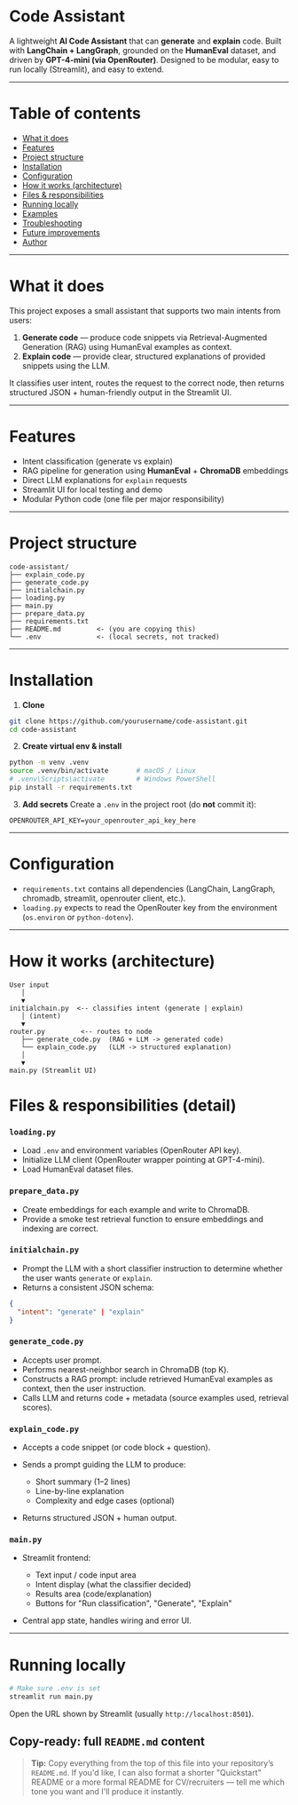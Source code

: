 # Code Assistant
A lightweight **AI Code Assistant** that can **generate** and **explain** code.
Built with **LangChain + LangGraph**, grounded on the **HumanEval** dataset, and driven by **GPT-4-mini (via OpenRouter)**. 
Designed to be modular, easy to run locally (Streamlit), and easy to extend.

---

# Table of contents

* [What it does](#what-it-does)
* [Features](#features)
* [Project structure](#project-structure)
* [Installation](#installation)
* [Configuration](#configuration)
* [How it works (architecture)](#how-it-works-architecture)
* [Files & responsibilities](#files--responsibilities)
* [Running locally](#running-locally)
* [Examples](#examples)
* [Troubleshooting](#troubleshooting)
* [Future improvements](#future-improvements)
* [Author](#author)

---

# What it does

This project exposes a small assistant that supports two main intents from users:

1. **Generate code** — produce code snippets via Retrieval-Augmented Generation (RAG) using HumanEval examples as context.
2. **Explain code** — provide clear, structured explanations of provided snippets using the LLM.

It classifies user intent, routes the request to the correct node, then returns structured JSON + human-friendly output in the Streamlit UI.

---

# Features

* Intent classification (generate vs explain)
* RAG pipeline for generation using **HumanEval** + **ChromaDB** embeddings
* Direct LLM explanations for `explain` requests
* Streamlit UI for local testing and demo
* Modular Python code (one file per major responsibility)

---

# Project structure

```
code-assistant/
├── explain_code.py
├── generate_code.py
├── initialchain.py
├── loading.py
├── main.py
├── prepare_data.py
├── requirements.txt
├── README.md         <- (you are copying this)
└── .env              <- (local secrets, not tracked)
```

---

# Installation

1. **Clone**

```bash
git clone https://github.com/yourusername/code-assistant.git
cd code-assistant
```

2. **Create virtual env & install**

```bash
python -m venv .venv
source .venv/bin/activate       # macOS / Linux
# .venv\Scripts\activate        # Windows PowerShell
pip install -r requirements.txt
```

3. **Add secrets**
   Create a `.env` in the project root (do **not** commit it):

```
OPENROUTER_API_KEY=your_openrouter_api_key_here
```

---

# Configuration

* `requirements.txt` contains all dependencies (LangChain, LangGraph, chromadb, streamlit, openrouter client, etc.).
* `loading.py` expects to read the OpenRouter key from the environment (`os.environ` or `python-dotenv`).

---

# How it works (architecture)

```
User input
   │
   ▼
initialchain.py  <-- classifies intent (generate | explain)
   │ (intent)
   ▼
router.py         <-- routes to node
   ├── generate_code.py  (RAG + LLM -> generated code)
   └── explain_code.py   (LLM -> structured explanation)
   │
   ▼
main.py (Streamlit UI)
```
# Files & responsibilities (detail)

### `loading.py`

* Load `.env` and environment variables (OpenRouter API key).
* Initialize LLM client (OpenRouter wrapper pointing at GPT-4-mini).
* Load HumanEval dataset files.
  
### `prepare_data.py`

* Create embeddings for each example and write to ChromaDB.
* Provide a smoke test retrieval function to ensure embeddings and indexing are correct.

### `initialchain.py`

* Prompt the LLM with a short classifier instruction to determine whether the user wants `generate` or `explain`.
* Returns a consistent JSON schema:

```json
{
  "intent": "generate" | "explain"
}
```

### `generate_code.py`

* Accepts user prompt.
* Performs nearest-neighbor search in ChromaDB (top K).
* Constructs a RAG prompt: include retrieved HumanEval examples as context, then the user instruction.
* Calls LLM and returns code + metadata (source examples used, retrieval scores).

### `explain_code.py`

* Accepts a code snippet (or code block + question).
* Sends a prompt guiding the LLM to produce:

  * Short summary (1–2 lines)
  * Line-by-line explanation
  * Complexity and edge cases (optional)
* Returns structured JSON + human output.

### `main.py`

* Streamlit frontend:

  * Text input / code input area
  * Intent display (what the classifier decided)
  * Results area (code/explanation)
  * Buttons for "Run classification", "Generate", "Explain"
* Central app state, handles wiring and error UI.

---

# Running locally

```bash
# Make sure .env is set
streamlit run main.py
```

Open the URL shown by Streamlit (usually `http://localhost:8501`).

## Copy-ready: full `README.md` content

> **Tip:** Copy everything from the top of this file into your repository’s `README.md`. If you'd like, I can also format a shorter "Quickstart" README or a more formal README for CV/recruiters — tell me which tone you want and I'll produce it instantly.

